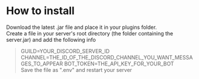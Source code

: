 # How to install  
Download the latest .jar file and place it in your plugins folder.  
Create a file in your server's root directory (the folder containing the server.jar) and add the following info  
> GUILD=YOUR_DISCORD_SERVER_ID
> CHANNEL=THE_ID_OF_THE_DISCORD_CHANNEL_YOU_WANT_MESSAGES_TO_APPEAR
> BOT_TOKEN=THE_API_KEY_FOR_YOUR_BOT  
Save the file as ".env" and restart your server